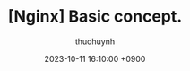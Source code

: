 ---
title: "[Nginx] Basic concept."
author: thuohuynh
date: 2023-10-11 16:10:00 +0900
categories: [WebServer, Nginx]
tags: [nginx]
render_with_liquid: false
---